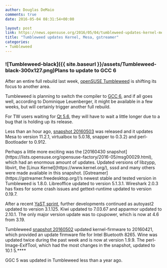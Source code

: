 ```yaml
---
author: Douglas DeMaio
comments: true
date: 2016-05-04 08:31:54+00:00

layout: post
link: https://news.opensuse.org/2016/05/04/tumbleweed-updates-kernel-mesa-gstreamer/
title: "Tumbleweed updates Kernel, Mesa, gstreamer"
categories:
- Tumbleweed
---
```



### ![Tumbleweed-black]({{ site.baseurl }}/assets/Tumbleweed-black-300x127.png)Plans to update to GCC 6


After an entire full rebuild last week, [openSUSE Tumbleweed](https://en.opensuse.org/Portal:Tumbleweed) is shifting its focus to another area.

Tumbleweed is planning to switch the compiler to [GCC 6](https://gcc.gnu.org/gcc-6/changes.html), and if all goes well, according to Dominique Leuenberger, it might be available in a few weeks, but will certainly trigger another full rebuild.

For TW users waiting for [Qt 5.6](https://wiki.qt.io/New_Features_in_Qt_5.6), they will have to wait a little longer due to a bug that is holding up its release.

Less than an hour ago, [snapshot 20160503](https://lists.opensuse.org/opensuse-factory/2016-05/msg00060.html) was released and it updates Mesa to version 11.2.1, virtualbox to 5.0.18, snapper to 0.3.2) and perl-Bootloader to 0.912.

<!-- more -->Perhaps a little more exciting was the [20160430 snapshot](https://lists.opensuse.org/opensuse-factory/2016-05/msg00029.html), which had an enormous amount of updates. Updated versions of libzypp, libvirt, the [Linux Kernel](https://www.kernel.org/), sssd and many others were made available in this snapshot. [Gstreamer](https://gstreamer.freedesktop.org/)’s newest stable and tested version in Tumbleweed is 1.8.0. Libreoffice updated to version 5.1.3.1. Wireshark 2.0.3 has fixes for some crash issues and gettext-runtime updated to version 0.19.7.

After a recent [YaST sprint](http://bit.ly/1rhAyHV), further developments continued as autoyast2 updated to version 3.1.125. Kiwi updated to 7.03.67 and apparmor updated to 2.10.1. The only major version update was to cpupower, which is now at 4.6 from 3.19.

Tumbleweed [snapshot 20160502](https://lists.opensuse.org/opensuse-factory/2016-05/msg00043.html) updated kernel-firmware to 20160421, which provided an update firmware file for Intel Bluetooth 8265. Wine was updated twice during the past week and is now at version 1.9.9. The perl-Image-ExifTool, which had the most changes in the snapshot, updated to 10.1 5.****

GGC 5 was updated in Tumbleweed less than a year ago.		
